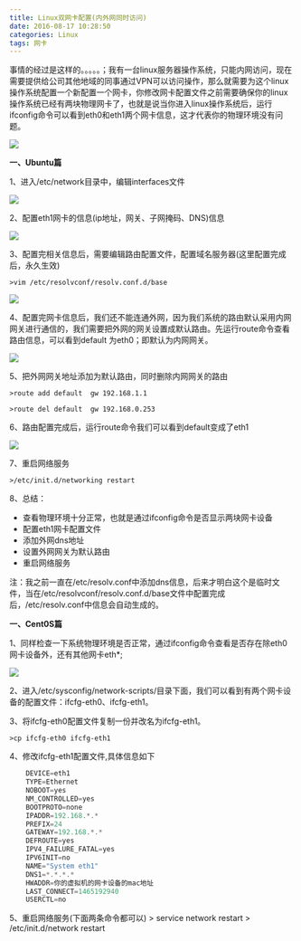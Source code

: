 ```yaml
---
title: Linux双网卡配置(内外网同时访问)
date: 2016-08-17 10:28:50
categories: Linux
tags: 网卡
---
```


事情的经过是这样的。。。。。；我有一台linux服务器操作系统，只能内网访问，现在需要提供给公司其他地域的同事通过VPN可以访问操作，那么就需要为这个linux操作系统配置一个新配置一个网卡，你修改网卡配置文件之前需要确保你的linux操作系统已经有两块物理网卡了，也就是说当你进入linux操作系统后，运行ifconfig命令可以看到eth0和eth1两个网卡信息，这才代表你的物理环境没有问题。

![](http://soujava.com/images/vSphere11.jpg)

**一、Ubuntu篇**

1、进入/etc/network目录中，编辑interfaces文件


![](http://soujava.com/images/linuxInter0.png)


2、配置eth1网卡的信息(ip地址，网关、子网掩码、DNS)信息
	
![](http://soujava.com/images/linuxInter1.png)

3、配置完相关信息后，需要编辑路由配置文件，配置域名服务器(这里配置完成后，永久生效)

	>vim /etc/resolvconf/resolv.conf.d/base

![](http://soujava.com/images/linuxInter2.png)

4、配置完网卡信息后，我们还不能连通外网，因为我们系统的路由默认采用内网网关进行通信的，我们需要把外网的网关设置成默认路由。先运行route命令查看路由信息，可以看到default 为eth0；即默认为内网网关。

![](http://soujava.com/images/linuxInter4.png)

5、把外网网关地址添加为默认路由，同时删除内网网关的路由

	>route add default  gw 192.168.1.1
	
	>route del default  gw 192.168.0.253

6、路由配置完成后，运行route命令我们可以看到default变成了eth1

![](http://soujava.com/images/linuxInter3.png)

7、重启网络服务

	>/etc/init.d/networking restart

8、总结：

- 查看物理环境十分正常，也就是通过ifconfig命令是否显示两块网卡设备
- 配置eth1网卡配置文件
- 添加外网dns地址
- 设置外网网关为默认路由
- 重启网络服务


注：我之前一直在/etc/resolv.conf中添加dns信息，后来才明白这个是临时文件，当在/etc/resolvconf/resolv.conf.d/base文件中配置完成后，/etc/resolv.conf中信息会自动生成的。


**一、Cent0S篇**

1、同样检查一下系统物理环境是否正常，通过ifconfig命令查看是否存在除eth0网卡设备外，还有其他网卡eth*;

![](http://soujava.com/images/vSphere11.jpg)

2、进入/etc/sysconfig/network-scripts/目录下面，我们可以看到有两个网卡设备的配置文件：ifcfg-eth0、ifcfg-eth1。

3、将ifcfg-eth0配置文件复制一份并改名为ifcfg-eth1。

	>cp ifcfg-eth0 ifcfg-eth1

4、修改ifcfg-eth1配置文件,具体信息如下
```java
	DEVICE=eth1
	TYPE=Ethernet
	NOBOOT=yes
	NM_CONTROLLED=yes
	BOOTPROTO=none
	IPADDR=192.168.*.*
	PREFIX=24
	GATEWAY=192.168.*.*
	DEFROUTE=yes	
	IPV4_FAILURE_FATAL=yes
	IPV6INIT=no
	NAME="System eth1"
	DNS1=*.*.*.*
	HWADDR=你的虚拟机的网卡设备的mac地址
	LAST_CONNECT=1465192940
	USERCTL=no	
```

5、重启网络服务(下面两条命令都可以)
	> service network restart
	> /etc/init.d/network restart